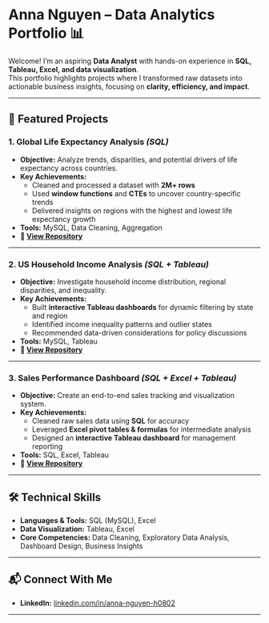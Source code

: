 # Anna Nguyen – Data Analytics Portfolio 📊  

Welcome! I’m an aspiring **Data Analyst** with hands-on experience in **SQL, Tableau, Excel, and data visualization**.  
This portfolio highlights projects where I transformed raw datasets into actionable business insights, focusing on **clarity, efficiency, and impact**.  

---

## 📂 Featured Projects  

### **1. Global Life Expectancy Analysis** *(SQL)*  
- **Objective:** Analyze trends, disparities, and potential drivers of life expectancy across countries.  
- **Key Achievements:**  
  - Cleaned and processed a dataset with **2M+ rows**  
  - Used **window functions** and **CTEs** to uncover country-specific trends  
  - Delivered insights on regions with the highest and lowest life expectancy growth  
- **Tools:** MySQL, Data Cleaning, Aggregation  
- **📎 [View Repository](https://github.com/YOURUSERNAME/global-life-expectancy)**  

---

### **2. US Household Income Analysis** *(SQL + Tableau)*  
- **Objective:** Investigate household income distribution, regional disparities, and inequality.  
- **Key Achievements:**  
  - Built **interactive Tableau dashboards** for dynamic filtering by state and region  
  - Identified income inequality patterns and outlier states  
  - Recommended data-driven considerations for policy discussions  
- **Tools:** MySQL, Tableau  
- **📎 [View Repository](https://github.com/YOURUSERNAME/us-household-income)**  

---

### **3. Sales Performance Dashboard** *(SQL + Excel + Tableau)*  
- **Objective:** Create an end-to-end sales tracking and visualization system.  
- **Key Achievements:**  
  - Cleaned raw sales data using **SQL** for accuracy  
  - Leveraged **Excel pivot tables & formulas** for intermediate analysis  
  - Designed an **interactive Tableau dashboard** for management reporting  
- **Tools:** SQL, Excel, Tableau  
- **📎 [View Repository](https://github.com/YOURUSERNAME/sales-dashboard)**  

---

## 🛠 Technical Skills  
- **Languages & Tools:** SQL (MySQL), Excel  
- **Data Visualization:** Tableau, Excel  
- **Core Competencies:** Data Cleaning, Exploratory Data Analysis, Dashboard Design, Business Insights  

---

## 📬 Connect With Me  
- **LinkedIn:** [linkedin.com/in/anna-nguyen-h0802](https://www.linkedin.com/in/anna-nguyen-h0802/)

---
